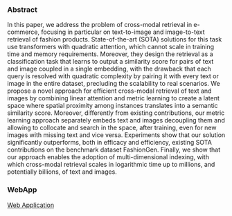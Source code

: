 
### Abstract
In this paper, we address the problem of cross-modal retrieval in e-commerce, focusing in particular on text-to-image and image-to-text retrieval of fashion products. 
State-of-the-art (SOTA) solutions for this task use transformers with quadratic attention, which cannot scale in training time and memory requirements. 
Moreover, they design the retrieval as a classification task that learns to output a similarity score for pairs of text and image coupled in a single embedding, 
with the drawback that each query is resolved with quadratic complexity by pairing it with every text or image in the entire dataset, precluding the scalability to real scenarios.
We propose a novel approach for efficient cross-modal retrieval of text and images by combining linear attention and metric learning to create a latent space where spatial 
proximity among instances translates into a semantic similarity score. Moreover, differently from existing contributions, our metric learning approach separately embeds text 
and images decoupling them and allowing to collocate and search in the space, after training, even for new images with missing text and vice versa. Experiments show that our 
solution significantly outperforms, both in efficacy and efficiency, existing SOTA contributions on the benchmark dataset FashionGen. Finally, we show that our approach enables 
the adoption of multi-dimensional indexing, with which cross-modal retrieval scales in logarithmic time up to millions, and potentially billions, of text and images.

### WebApp

[Web Application](http://137.204.107.42:37336/) 
